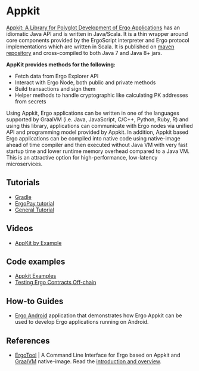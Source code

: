 # Appkit

[Appkit: A Library for Polyglot Development of Ergo Applications](https://github.com/aslesarenko/ergo-appkit) has an idiomatic Java API and is written in Java/Scala. It is a thin wrapper around core components provided by the ErgoScript interpreter and Ergo protocol implementations which are written in Scala. It is published on [maven repository](https://mvnrepository.com/artifact/org.ergoplatform/ergo-appkit) and cross-compiled to both Java 7 and Java 8+ jars.


**AppKit provides methods for the following:**

- Fetch data from Ergo Explorer API
- Interact with Ergo Node, both public and private methods
- Build transactions and sign them
- Helper methods to handle cryptographic like calculating PK addresses from secrets


Using Appkit, Ergo applications can be written in one of the languages supported by GraalVM (i.e. Java, JavaScript, C/C++, Python, Ruby, R) and using this library, applications can communicate with Ergo nodes via unified API and programming model provided by Appkit. In addition, Appkit based Ergo applications can be compiled into native code using native-image ahead of time compiler and then executed without Java VM with very fast startup time and lower runtime memory overhead compared to a Java VM. This is an attractive option for high-performance, low-latency microservices.


## Tutorials


- [Gradle](/dev/stack/appkit/gradle)
- [ErgoPay tutorial](/dev/wallet/payments/ergo-pay/#implement-a-dapp-using-ergopay)
- [General Tutorial](/dev/stack/appkit/tutorial.md)

## Videos

- [AppKit by Example](https://www.youtube.com/watch?v=Md5s-XV6-Hs)

## Code examples

- [Appkit Examples](https://github.com/aslesarenko/ergo-appkit-examples)
- [Testing Ergo Contracts Off-chain](https://github.com/anon-real/contract-testing)


## How-to Guides

-  [Ergo Android](https://github.com/aslesarenko/ergo-android) application that demonstrates how Ergo Appkit can be used to develop Ergo applications running on Android.

## References

- [ErgoTool](https://github.com/aslesarenko/ergo-tool) | A Command Line Interface for Ergo based on Appkit and [GraalVM](https://www.graalvm.org/) native-image. Read the [introduction and overview](https://ergoplatform.org/en/blog/2019_12_31_ergo_tool/).


